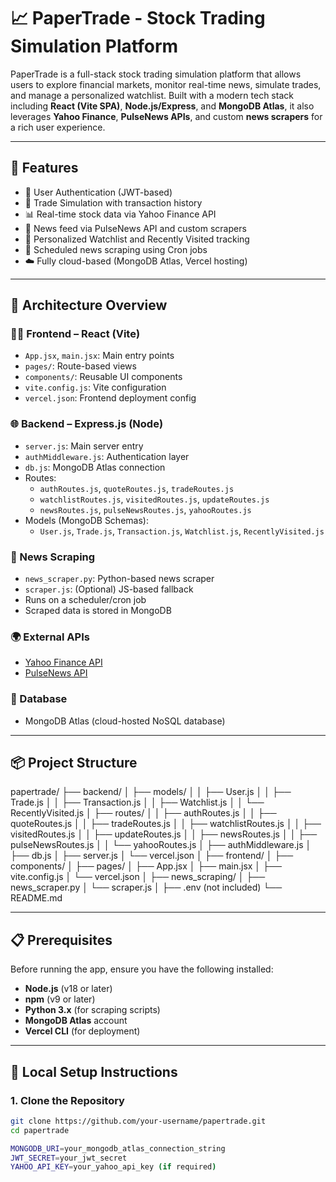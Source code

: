 # 📈 PaperTrade - Stock Trading Simulation Platform

PaperTrade is a full-stack stock trading simulation platform that allows users to explore financial markets, monitor real-time news, simulate trades, and manage a personalized watchlist. Built with a modern tech stack including **React (Vite SPA)**, **Node.js/Express**, and **MongoDB Atlas**, it also leverages **Yahoo Finance**, **PulseNews APIs**, and custom **news scrapers** for a rich user experience.

---

## 🚀 Features

- 🔐 User Authentication (JWT-based)
- 💼 Trade Simulation with transaction history
- 📊 Real-time stock data via Yahoo Finance API
- 📰 News feed via PulseNews API and custom scrapers
- 👀 Personalized Watchlist and Recently Visited tracking
- 📅 Scheduled news scraping using Cron jobs
- ☁️ Fully cloud-based (MongoDB Atlas, Vercel hosting)

---

## 🧱 Architecture Overview

### 👨‍💻 Frontend – React (Vite)

- `App.jsx`, `main.jsx`: Main entry points
- `pages/`: Route-based views
- `components/`: Reusable UI components
- `vite.config.js`: Vite configuration
- `vercel.json`: Frontend deployment config

### 🌐 Backend – Express.js (Node)

- `server.js`: Main server entry
- `authMiddleware.js`: Authentication layer
- `db.js`: MongoDB Atlas connection
- Routes:
  - `authRoutes.js`, `quoteRoutes.js`, `tradeRoutes.js`
  - `watchlistRoutes.js`, `visitedRoutes.js`, `updateRoutes.js`
  - `newsRoutes.js`, `pulseNewsRoutes.js`, `yahooRoutes.js`
- Models (MongoDB Schemas):
  - `User.js`, `Trade.js`, `Transaction.js`, `Watchlist.js`, `RecentlyVisited.js`

### 📰 News Scraping

- `news_scraper.py`: Python-based news scraper
- `scraper.js`: (Optional) JS-based fallback
- Runs on a scheduler/cron job
- Scraped data is stored in MongoDB

### 🌍 External APIs

- [Yahoo Finance API](https://www.yahoofinanceapi.com/)
- [PulseNews API](https://pulse.zerodha.com/)
  
### 💾 Database

- MongoDB Atlas (cloud-hosted NoSQL database)

---

## 📦 Project Structure

papertrade/
├── backend/
│ ├── models/
│ │ ├── User.js
│ │ ├── Trade.js
│ │ ├── Transaction.js
│ │ ├── Watchlist.js
│ │ └── RecentlyVisited.js
│ ├── routes/
│ │ ├── authRoutes.js
│ │ ├── quoteRoutes.js
│ │ ├── tradeRoutes.js
│ │ ├── watchlistRoutes.js
│ │ ├── visitedRoutes.js
│ │ ├── updateRoutes.js
│ │ ├── newsRoutes.js
│ │ ├── pulseNewsRoutes.js
│ │ └── yahooRoutes.js
│ ├── authMiddleware.js
│ ├── db.js
│ ├── server.js
│ └── vercel.json
│
├── frontend/
│ ├── components/
│ ├── pages/
│ ├── App.jsx
│ ├── main.jsx
│ ├── vite.config.js
│ └── vercel.json
│
├── news_scraping/
│ ├── news_scraper.py
│ └── scraper.js
│
├── .env (not included)
└── README.md


---

## 📋 Prerequisites

Before running the app, ensure you have the following installed:

- **Node.js** (v18 or later)
- **npm** (v9 or later)
- **Python 3.x** (for scraping scripts)
- **MongoDB Atlas** account
- **Vercel CLI** (for deployment)

---

## 🔧 Local Setup Instructions

### 1. Clone the Repository

```bash
git clone https://github.com/your-username/papertrade.git
cd papertrade

MONGODB_URI=your_mongodb_atlas_connection_string
JWT_SECRET=your_jwt_secret
YAHOO_API_KEY=your_yahoo_api_key (if required)



